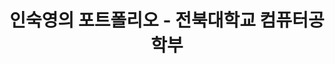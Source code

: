 ---
title: "인숙영의 포트폴리오 - 전북대학교 컴퓨터공학부"
description: "전북대학교 컴퓨터공학부 인숙영의 포트폴리오. 프론트엔드 개발자 지망생으로 React, TypeScript, 데이터베이스 설계, 운영체제, 자료구조 프로젝트를 소개합니다."
keywords: "인숙영, SookYoung In, 전북대학교, 컴퓨터공학부, 프론트엔드 개발자, React, TypeScript, 포트폴리오, 데이터베이스 설계, 운영체제, 자료구조"
type: landing
image:
  filename: 'uploads/og-image.png'
  caption: '인숙영의 포트폴리오'
searchable: true
sections:
  - block: about.avatar
    section_id: about
    content:
      username: admin
      text: |
        <p class="justify-text" style="color: #FFC107;">
        👋 안녕하세요! 저는 프론트엔드 개발자를 희망하는 대학생, 제 이름은 <strong>인숙영</strong>입니다.<br>
        특히 React와 TypeScript 기술에 관심이 많습니다.<br>
        저의 목표는 사용자에게 도움이 되는 최고의 웹사이트를 구현하는 것입니다.
        </p>
        
        아래에서 제 [이력서](/uploads/resume.pdf)와 포트폴리오를 확인해보세요 😍
    design:
      background:
        color: ""
        text_color_light: false
        image:
          filename: ""
          filters:
            brightness: 0.5
      css_class: d-flex fullscreen align-items-center

  - block: portfolio
    section_id: portfolio
    content:
      title: "프로젝트"
      subtitle: ""
      count: 3
      page_type: project
      text: ""
    design:
      view: masonry
      columns: "2"

  - block: portfolio
    section_id: programming-languages
    content:
      title: "할 수 있는 언어"
      subtitle: ""
      text: ""
      filters:
        folders:
          - languages
      count: 3
    design:
      view: compact
      columns: '3'

  - block: portfolio
    section_id: dream-goals
    content:
      title: "꿈꾸는 목표"
      subtitle: ""
      count: 3
      filters:
        folders:
          - goals
      text: ""
    design:
      view: showcase
      columns: "1"

  - block: slider
    content:
      text: ""
      slides:
        - title: "React · TypeScript"
          background:
            image:
              filename: "/uploads/1_unsplash.jpg"
        - title: "Coding my style"
          background:
            image:
              filename: "/uploads/2_unsplash.jpg"
        - title: "Algorithm"
          background:
            image:
              filename: "/uploads/3_unsplash.jpg"
    design:
      is_fullscreen: false
      slide_height: "420px"
      interval: "3500"

  - block: experience
    section_id: experience
    content:
      title: "경력"
      subtitle: ""
      text: ""
      date_format: "2006년 1월"
      items:
        - title: "동아리 활동"
          company: "Koala"
          location: "전북대학교"
          date_start: "2024-03-02"
          date_end: "2024-06-20"
          description: "알고리즘 문제 해결 능력과 논리적 사고력을 기르기 위해 동아리 활동에 참여."
        - title: "SW 멘토링 멘티"
          company: "Online"
          location: "전북대학교"
          date_start: "2024-09-11"
          date_end: "2024-12-13"
          description: "선배 멘토와의 상호작용을 통해 실무 기술 역량을 강화하는 멘토링 프로그램에 참여."

  - block: accomplishments
    section_id: goals
    content:
      title: "진로 목표 및 관심사"
      subtitle: ""
      text: ""
      date_format: "2006년 1월"
      items:
        - title: "프론트엔드 개발 전문성"
          organization: "개인 목표"
          date_start: "2024-01-01"
          date_end: ""
          description: '<span class="justify-text">React와 TypeScript를 중심으로 한 모던 프론트엔드 기술에 능숙해져서 직관적이고 유지보수가 용이한 사용자 인터페이스를 만드는 것이 목표입니다. 컴포넌트 기반 아키텍처, 상태 관리, 반응형 디자인 원칙을 마스터하고 싶습니다.</span>'
        - title: "풀스택 개발자로 성장"
          organization: "미래 포부"
          date_start: "2024-01-01"
          date_end: ""
          description: '<span class="justify-text">백엔드 기술과 데이터베이스 관리까지 포함하여 균형 잡힌 개발자가 되고자 합니다. 데이터베이스 설계부터 사용자 인터페이스까지 웹 개발의 전체 생명주기를 이해하고 싶습니다.</span>'
        - title: "오픈소스 기여"
          organization: "커뮤니티 목표"
          date_start: "2024-01-01"
          date_end: ""
          description: '<span class="justify-text">오픈소스 프로젝트에 기여하여 개발자 커뮤니티에 환원하고 협업 코딩 스킬을 향상시키고 싶습니다. 커뮤니티 주도 개발의 힘을 믿으며 그 일부가 되고 싶습니다.</span>'
        - title: "기술을 통한 문제 해결"
          organization: "핵심 관심사"
          date_start: "2024-01-01"
          date_end: ""
          description: '<span class="justify-text">기술을 활용하여 실제 문제를 해결하고 의미 있는 영향을 만들어내는 것에 관심이 있습니다. 특히 사용자 경험을 개선하고 복잡한 작업을 더 접근하기 쉽게 만드는 애플리케이션 개발에 관심이 많습니다.</span>'

  - block: markdown
    content:
      title: ""
      text: |
        <div style="text-align: center; margin: 60px 0; padding: 40px 20px; background: linear-gradient(135deg, #667eea 0%, #764ba2 100%); border-radius: 20px; color: white;">
          <h2 style="margin-bottom: 20px; font-weight: 700;">📄 이력서 다운로드</h2>
          <p style="margin-bottom: 30px; font-size: 1.1rem; opacity: 0.9;">저의 상세한 이력과 프로젝트 정보를 확인해보세요!</p>
          <a href="/uploads/resume.pdf" download="인숙영_이력서.pdf" 
             style="display: inline-block; padding: 15px 40px; background: white; color: #667eea; text-decoration: none; border-radius: 50px; font-weight: 700; font-size: 1.1rem; transition: all 0.3s ease; box-shadow: 0 4px 15px rgba(0,0,0,0.2);"
             onmouseover="this.style.transform='translateY(-3px)'; this.style.boxShadow='0 6px 20px rgba(0,0,0,0.3)';"
             onmouseout="this.style.transform='translateY(0)'; this.style.boxShadow='0 4px 15px rgba(0,0,0,0.2)';">
            <i class="fas fa-download" style="margin-right: 10px;"></i>이력서 다운로드
          </a>
        </div>

  - block: contact
    section_id: contact
    content:
      title: "위치"
      text: |
        전북대학교

        [GitHub](https://github.com/abc202313746) · [Instagram](https://www.instagram.com/insookyoung/)
        연락처: [010-4544-0797](tel:+821045440797)
        이메일: [isy0110@jbnu.ac.kr](mailto:isy0110@jbnu.ac.kr)

        <div class="map-embed" style="margin-top:12px;">
          <iframe
            src="https://www.openstreetmap.org/export/embed.html?bbox=127.1240%2C35.8440%2C127.1340%2C35.8500&layer=mapnik&marker=35.8469%2C127.1295"
            width="100%"
            height="360"
            style="border:0;border-radius:8px;"
            loading="lazy"
          ></iframe>
        </div>
      map:
        provider: OpenStreetMap
        zoom: 15
        center:
          lat: 35.8469
          lng: 127.1295
        markers:
          - title: "전북대학교"
            lat: 35.8469
            lng: 127.1295

  - block: markdown
    content:
      text: |
        {{< fab >}}
---